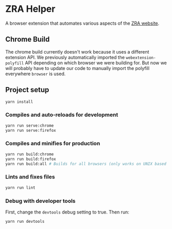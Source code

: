 # ZRA Helper

A browser extension that automates various aspects of the [ZRA website](https://www.zra.org.zm/).

## Chrome Build

The chrome build currently doesn't work because it uses a different extension API. We previously automatically imported the `webextension-polyfill` API depending on which browser we were building for. But now we will probably have to update our code to manually import the polyfill everywhere `browser` is used.

## Project setup

```bash
yarn install
```

### Compiles and auto-reloads for development

```bash
yarn run serve:chrome
yarn run serve:firefox
```

### Compiles and minifies for production

```bash
yarn run build:chrome
yarn run build:firefox
yarn run build:all # Builds for all browsers (only works on UNIX based operating systems)
```

### Lints and fixes files

```bash
yarn run lint
```

### Debug with developer tools

First, change the `devtools` debug setting to true.
Then run:

```bash
yarn run devtools
```
